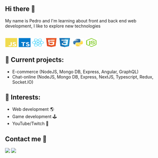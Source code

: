 ## Hi there 👋
<p>My name is Pedro and I'm learning about front and back end web development, I like to explore new technologies</p>

<div style="display: inline_block"><br>
  <img align="center" alt="Pedro-Js" height="30" width="40" src="https://raw.githubusercontent.com/devicons/devicon/master/icons/javascript/javascript-plain.svg">
  <img align="center" alt="Pedro-Ts" height="30" width="40" src="https://raw.githubusercontent.com/devicons/devicon/master/icons/typescript/typescript-plain.svg">
  <img align="center" alt="Pedro-React" height="30" width="40" src="https://raw.githubusercontent.com/devicons/devicon/master/icons/react/react-original.svg">
  <img align="center" alt="Pedro-HTML" height="30" width="40" src="https://raw.githubusercontent.com/devicons/devicon/master/icons/html5/html5-original.svg">
  <img align="center" alt="Pedro-CSS" height="30" width="40" src="https://raw.githubusercontent.com/devicons/devicon/master/icons/css3/css3-original.svg">
  <img align="center" alt="Pedro-Python" height="30" width="40" src="https://raw.githubusercontent.com/devicons/devicon/master/icons/python/python-original.svg">
  <img align="center" alt="Pedro-Nodejs" height="30" width="40" src="https://raw.githubusercontent.com/devicons/devicon/master/icons/nodejs/nodejs-original.svg">
</div>
  
## 🔭 Current projects:
<ul>
  <li>E-commerce (NodeJS, Mongo DB, Express, Angular, GraphQL)</li>
  <li>Chat-online (NodeJS, Mongo DB, Express, NextJS, Typescript, Redux, Socket.IO)</li>
</ul>
  
## 🌱 Interests:
<div> 
 <ul>
   <li>Web development 🌎</li>
   <li>Game development 🕹</li>
   <li>YouTube/Twitch 🎥</li>
 </ul>
</div>
 
  
<div> 
 <h2>Contact me 📧</h2>
  <a href = "mailto:joao.pedro.xavibz@gmail.com"><img src="https://img.shields.io/badge/-Gmail-%23333?style=for-the-badge&logo=gmail&logoColor=white" target="_blank"></a>
  <a href="https://www.linkedin.com/in/joão-pedro-45ab4a212/" target="_blank"><img src="https://img.shields.io/badge/-LinkedIn-%230077B5?style=for-the-badge&logo=linkedin&logoColor=white" target="_blank"></a>  
</div>
 
